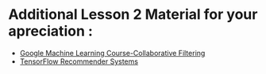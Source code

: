 # Additional Lesson 2 Material for your apreciation :
- [Google Machine Learning Course-Collaborative Filtering](https://developers.google.com/machine-learning/recommendation/collaborative/basics)
- [TensorFlow Recommender Systems](https://youtu.be/BthUPVwA59s?si=iXHT328b5fPux6m7)
